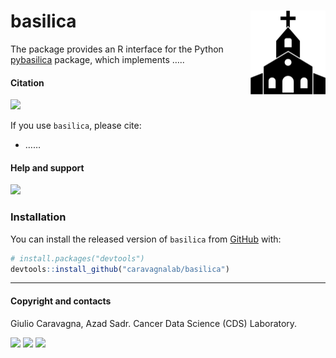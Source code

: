
# basilica <img src="man/figures/logo.png" align="right" height="134" />

The package provides an R interface for the Python
[pybasilica](https://github.com/caravagnalab/pybasilica) package, which
implements …..

#### Citation

[![](https://img.shields.io/badge/doi-10.1101/2021.02.02.429335-red.svg)](https://doi.org/....)

If you use `basilica`, please cite:

-   ……

#### Help and support

[![](https://img.shields.io/badge/GitHub%20Pages-https://caravagnalab.github.io/basilica/-steelblue.svg)](https://caravagnalab.github.io/basilica)

### Installation

You can install the released version of `basilica` from
[GitHub](https://github.com/) with:

``` r
# install.packages("devtools")
devtools::install_github("caravagnalab/basilica")
```

------------------------------------------------------------------------

#### Copyright and contacts

Giulio Caravagna, Azad Sadr. Cancer Data Science (CDS) Laboratory.

[![](https://img.shields.io/badge/Email-gcaravagn@gmail.com-steelblue.svg)](mailto:gcaravagn@gmail.com)
[![](https://img.shields.io/badge/CDS%20Lab%20Github-caravagnalab-seagreen.svg)](https://github.com/caravagnalab)
[![](https://img.shields.io/badge/CDS%20Lab%20webpage-https://www.caravagnalab.org/-red.svg)](https://www.caravagnalab.org/)
